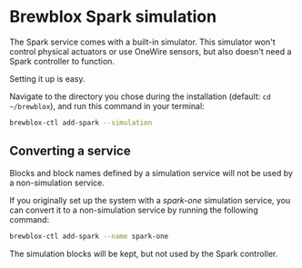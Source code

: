 # Brewblox Spark simulation

The Spark service comes with a built-in simulator.
This simulator won't control physical actuators or use OneWire sensors, but also doesn't need a Spark controller to function.

Setting it up is easy.

Navigate to the directory you chose during the installation (default: `cd ~/brewblox`), and run this command in your terminal:

```bash
brewblox-ctl add-spark --simulation
```

## Converting a service

Blocks and block names defined by a simulation service will not be used by a non-simulation service.

If you originally set up the system with a *spark-one* simulation service, you can convert it to a non-simulation service by running the following command:

```bash
brewblox-ctl add-spark --name spark-one
```

The simulation blocks will be kept, but not used by the Spark controller.
